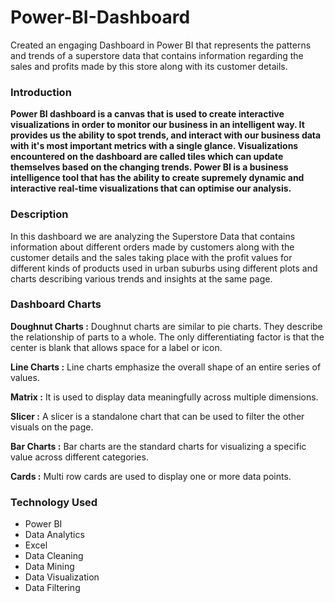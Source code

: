 # Power-BI-Dashboard
Created an engaging Dashboard in Power BI that represents the patterns and trends of a superstore data that contains information regarding the sales and profits made by this store along with its customer details.


### Introduction

**Power BI dashboard is a canvas that is used to create interactive visualizations in order to monitor our business in an intelligent way. It provides us the ability to spot trends, and interact with our business data with it's most important metrics with a single glance. Visualizations encountered on the dashboard are called tiles which can update themselves based on the changing trends. Power BI is a business intelligence tool that has the ability to create supremely dynamic and interactive real-time visualizations that can optimise our analysis.**

### Description

In this dashboard we are analyzing the Superstore Data that contains information about different orders made by customers along with the customer details and the sales taking place with the profit values for different kinds of products used in urban suburbs using different plots and charts describing various trends and insights at the same page.

### Dashboard Charts

**Doughnut Charts :** Doughnut charts are similar to pie charts. They describe the relationship of parts to a whole. The only differentiating factor is that the center is blank that allows space for a label or icon.

**Line Charts :** Line charts emphasize the overall shape of an entire series of values.

**Matrix :** It is used to display data meaningfully across multiple dimensions.

**Slicer :** A slicer is a standalone chart that can be used to filter the other visuals on the page.

**Bar Charts :** Bar charts are the standard charts for visualizing a specific value across different categories.

**Cards :** Multi row cards are used to display one or more data points.

### Technology Used
* Power BI
* Data Analytics
* Excel
* Data Cleaning
* Data Mining
* Data Visualization
* Data Filtering


